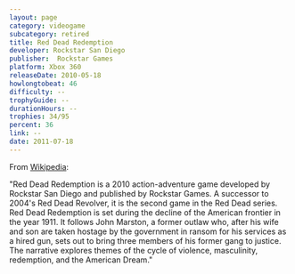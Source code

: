```yaml
---
layout: page
category: videogame
subcategory: retired
title: Red Dead Redemption
developer: Rockstar San Diego
publisher: 	Rockstar Games
platform: Xbox 360
releaseDate: 2010-05-18
howlongtobeat: 46
difficulty: --
trophyGuide: --
durationHours: --
trophies: 34/95
percent: 36
link: --
date: 2011-07-18
---
```



From [Wikipedia](https://en.wikipedia.org/wiki/Red_Dead_Redemption):

"Red Dead Redemption is a 2010 action-adventure game developed by Rockstar San Diego and published by Rockstar Games. A successor to 2004's Red Dead Revolver, it is the second game in the Red Dead series. Red Dead Redemption is set during the decline of the American frontier in the year 1911. It follows John Marston, a former outlaw who, after his wife and son are taken hostage by the government in ransom for his services as a hired gun, sets out to bring three members of his former gang to justice. The narrative explores themes of the cycle of violence, masculinity, redemption, and the American Dream."
